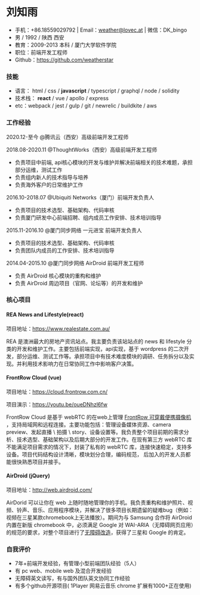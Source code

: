 # 刘知雨
-  手机：+86.18559029792 | Email：weather@lovec.at | 微信：DK_bingo
-  男 / 1992 / 陕西 西安 
-  教育：2009-2013 本科 / 厦门大学软件学院 
-  职位：前端开发工程师
-  Github：https://github.com/weatherstar
### 技能

* 语言： html / css / __javascript__ / typescript / graphql / node / solidity 
* 技术栈： __react__ / vue / apollo / express
* etc：webpack / jest / gulp / git / newrelic / buildkite / aws

### 工作经验

2020.12-至今 @腾讯云（西安）高级前端开发工程师

2018.08-2020.11 @ThoughtWorks（西安）高级前端开发工程师

- 负责项目中前端, api核心模块的开发与维护并解决前端相关的技术难题，承担部分运维，测试工作
- 负责组内新人的技术指导与培养
- 负责海外客户的日常维护工作

2016.10-2018.07 @Ubiquiti Networks（厦门）前端开发负责人

- 负责项目的技术选型、基础架构、代码审核
- 负责厦门研发中心前端招聘、组内成员工作安排、技术培训指导

2015.11-2016.10 @厦门同步网络 一元进宝 前端开发负责人

- 负责项目的技术选型、基础架构、代码审核
- 负责团队内成员的工作安排、技术培训指导

2014.04-2015.10 @厦门同步网络 AirDroid 前端开发工程师

- 负责 AirDroid 核心模块的重构和维护
- 负责 AirDroid 周边项目（官网、论坛等）的开发和维护

### 核心项目

#### REA News and Lifestyle(react)

项目地址：https://www.realestate.com.au/

REA 是澳洲最大的房地产资讯站点。我主要负责该站站点的 news 和 lifestyle 分类的开发和维护工作。主要包括前端实现，api实现，基于 wordpress 的二次开发，部分运维、测试工作等。承担项目中有技术难度模块的调研、任务拆分以及实现。并利用技术影响力在日常协同工作中影响客户决策。

#### FrontRow Cloud (vue)

项目地址：https://cloud.frontrow.com.cn/

项目演示：https://youtu.be/oueDNhzl6fw

FrontRow Cloud 是基于 webRTC 的在web上管理  [FrontRow 可穿戴便携摄像机](https://www.frontrow.com.cn/) ，支持局域网和远程连接。主要功能包括：管理设备媒体资源、camera preview、发起直播 \ 拍摄 \ story、设备设置等。我负责整个项目前期的需求分析、技术选型、基础架构以及后期大部分的开发工作。在现有第三方 webRTC 库不能满足项目需求的情况下，封装了私有的 webRTC 库，连接快速稳定，支持多设备。项目代码结构设计清晰，模块划分合理，编码规范， 后加入的开发人员都能很快熟悉项目并接手。

#### AirDroid (jQuery)

项目地址：http://web.airdroid.com/

AirDorid 可以让你在 web 上随时随地管理你的手机。我负责重构和维护照片、视频、铃声、音乐、应用程序模块，并解决了很多项目长期遗留的疑难bug（例如：视频在三星某款chromebook上无法播放）。期间为与 Samsung 合作将 AirDroid 内置在新版 chromebook 中，必须满足 Google 对 WAI-ARIA（无障碍网页应用）的规范的要求，对整个项目进行了[无障碍改造](https://github.com/zhiyul/blog/blob/master/201509/01.md)，获得了三星和 Google 的肯定。

### 自我评价

- 7年+前端开发经验，有管理小型前端团队经验（5人）
- 有 pc web、mobile web 及混合开发经验
- 无障碍英文读写，有与国外团队英文协同工作经验
- 有多个github开源项目( 1Player 网易云音乐 chrome 扩展有1000+正在使用)
